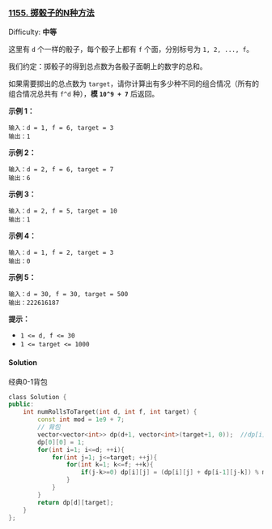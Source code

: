 ### [1155\. 掷骰子的N种方法](https://leetcode-cn.com/problems/number-of-dice-rolls-with-target-sum/)

Difficulty: **中等**


这里有 `d` 个一样的骰子，每个骰子上都有 `f` 个面，分别标号为 `1, 2, ..., f`。

我们约定：掷骰子的得到总点数为各骰子面朝上的数字的总和。

如果需要掷出的总点数为 `target`，请你计算出有多少种不同的组合情况（所有的组合情况总共有 `f^d` 种），**模 `10^9 + 7`** 后返回。

**示例 1：**

```
输入：d = 1, f = 6, target = 3
输出：1
```

**示例 2：**

```
输入：d = 2, f = 6, target = 7
输出：6
```

**示例 3：**

```
输入：d = 2, f = 5, target = 10
输出：1
```

**示例 4：**

```
输入：d = 1, f = 2, target = 3
输出：0
```

**示例 5：**

```
输入：d = 30, f = 30, target = 500
输出：222616187
```

**提示：**

*   `1 <= d, f <= 30`
*   `1 <= target <= 1000`


#### Solution

经典0-1背包

```cpp
​class Solution {
public:
    int numRollsToTarget(int d, int f, int target) {
        const int mod = 1e9 + 7;
        // 背包
        vector<vector<int>> dp(d+1, vector<int>(target+1, 0));  //dp[i][j]表示i个色子组成j的方法数
        dp[0][0] = 1;
        for(int i=1; i<=d; ++i){
            for(int j=1; j<=target; ++j){
                for(int k=1; k<=f; ++k){
                    if(j-k>=0) dp[i][j] = (dp[i][j] + dp[i-1][j-k]) % mod;
                }
            }
        }
        return dp[d][target];
    }
};
```